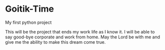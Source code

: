 # Goitik-Time
My first python project

This will be the project that ends my work life as I know it.  I will be able to say good-bye corporate and work from home.  May the Lord be with me and give me the ability to make this dream come true.
